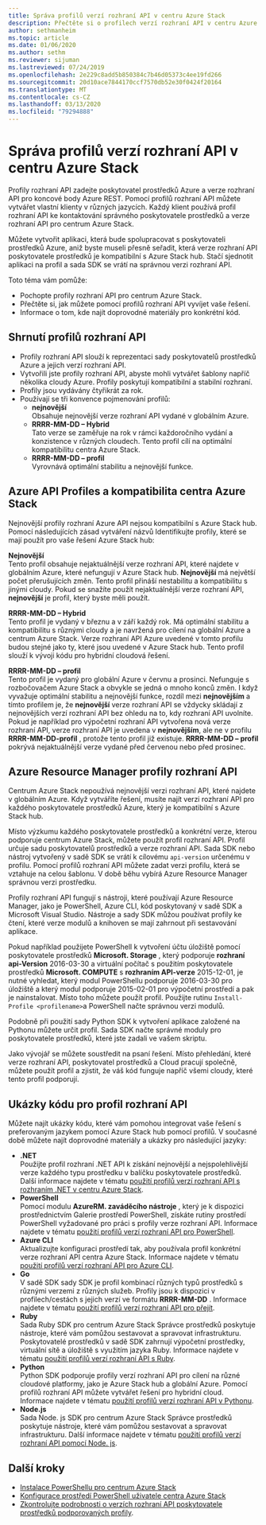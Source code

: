 ```yaml
---
title: Správa profilů verzí rozhraní API v centru Azure Stack
description: Přečtěte si o profilech verzí rozhraní API v centru Azure Stack.
author: sethmanheim
ms.topic: article
ms.date: 01/06/2020
ms.author: sethm
ms.reviewer: sijuman
ms.lastreviewed: 07/24/2019
ms.openlocfilehash: 2e229c8add5b850384c7b46d05373c4ee19fd266
ms.sourcegitcommit: 20d10ace7844170ccf7570db52e30f0424f20164
ms.translationtype: MT
ms.contentlocale: cs-CZ
ms.lasthandoff: 03/13/2020
ms.locfileid: "79294888"
---
```

# <a name="manage-api-version-profiles-in-azure-stack-hub"></a>Správa profilů verzí rozhraní API v centru Azure Stack

Profily rozhraní API zadejte poskytovatel prostředků Azure a verze rozhraní API pro koncové body Azure REST. Pomocí profilů rozhraní API můžete vytvářet vlastní klienty v různých jazycích. Každý klient používá profil rozhraní API ke kontaktování správného poskytovatele prostředků a verze rozhraní API pro centrum Azure Stack.

Můžete vytvořit aplikaci, která bude spolupracovat s poskytovateli prostředků Azure, aniž byste museli přesně seřadit, která verze rozhraní API poskytovatele prostředků je kompatibilní s Azure Stack hub. Stačí sjednotit aplikaci na profil a sada SDK se vrátí na správnou verzi rozhraní API.

Toto téma vám pomůže:

- Pochopte profily rozhraní API pro centrum Azure Stack.
- Přečtěte si, jak můžete pomocí profilů rozhraní API vyvíjet vaše řešení.
- Informace o tom, kde najít doprovodné materiály pro konkrétní kód.

## <a name="summary-of-api-profiles"></a>Shrnutí profilů rozhraní API

- Profily rozhraní API slouží k reprezentaci sady poskytovatelů prostředků Azure a jejich verzí rozhraní API.
- Vytvořili jste profily rozhraní API, abyste mohli vytvářet šablony napříč několika cloudy Azure. Profily poskytují kompatibilní a stabilní rozhraní.
- Profily jsou vydávány čtyřikrát za rok.
- Používají se tři konvence pojmenování profilů:
  - **nejnovější**  
        Obsahuje nejnovější verze rozhraní API vydané v globálním Azure.
  - **RRRR-MM-DD – Hybrid**  
    Tato verze se zaměřuje na rok v rámci každoročního vydání a konzistence v různých cloudech. Tento profil cílí na optimální kompatibilitu centra Azure Stack.
  - **RRRR-MM-DD – profil** <br>
    Vyrovnává optimální stabilitu a nejnovější funkce.

## <a name="azure-api-profiles-and-azure-stack-hub-compatibility"></a>Azure API Profiles a kompatibilita centra Azure Stack

Nejnovější profily rozhraní Azure API nejsou kompatibilní s Azure Stack hub. Pomocí následujících zásad vytváření názvů Identifikujte profily, které se mají použít pro vaše řešení Azure Stack hub:

**Nejnovější**  
Tento profil obsahuje nejaktuálnější verze rozhraní API, které najdete v globálním Azure, které nefungují v Azure Stack hub. **Nejnovější** má největší počet přerušujících změn. Tento profil přináší nestabilitu a kompatibilitu s jinými cloudy. Pokud se snažíte použít nejaktuálnější verze rozhraní API, **nejnovější** je profil, který byste měli použít.

**RRRR-MM-DD – Hybrid**  
Tento profil je vydaný v březnu a v září každý rok. Má optimální stabilitu a kompatibilitu s různými cloudy a je navržená pro cílení na globální Azure a centrum Azure Stack. Verze rozhraní API Azure uvedené v tomto profilu budou stejné jako ty, které jsou uvedené v Azure Stack hub. Tento profil slouží k vývoji kódu pro hybridní cloudová řešení.

**RRRR-MM-DD – profil**  
Tento profil je vydaný pro globální Azure v červnu a prosinci. Nefunguje s rozbočovačem Azure Stack a obvykle se jedná o mnoho konců změn. I když vyvažuje optimální stabilitu a nejnovější funkce, rozdíl mezi **nejnovějším** a tímto profilem je, že **nejnovější** verze rozhraní API se vždycky skládají z nejnovějších verzí rozhraní API bez ohledu na to, kdy rozhraní API uvolníte. Pokud je například pro výpočetní rozhraní API vytvořena nová verze rozhraní API, verze rozhraní API je uvedena v **nejnovějším**, ale ne v profilu **RRRR-MM-DD-profil** , protože tento profil již existuje. **RRRR-MM-DD – profil** pokrývá nejaktuálnější verze vydané před červenou nebo před prosinec.

## <a name="azure-resource-manager-api-profiles"></a>Azure Resource Manager profily rozhraní API

Centrum Azure Stack nepoužívá nejnovější verzi rozhraní API, které najdete v globálním Azure. Když vytváříte řešení, musíte najít verzi rozhraní API pro každého poskytovatele prostředků Azure, který je kompatibilní s Azure Stack hub.

Místo výzkumu každého poskytovatele prostředků a konkrétní verze, kterou podporuje centrum Azure Stack, můžete použít profil rozhraní API. Profil určuje sadu poskytovatelů prostředků a verze rozhraní API. Sada SDK nebo nástroj vytvořený v sadě SDK se vrátí k cílovému `api-version` určenému v profilu. Pomocí profilů rozhraní API můžete zadat verzi profilu, která se vztahuje na celou šablonu. V době běhu vybírá Azure Resource Manager správnou verzi prostředku.

Profily rozhraní API fungují s nástroji, které používají Azure Resource Manager, jako je PowerShell, Azure CLI, kód poskytovaný v sadě SDK a Microsoft Visual Studio. Nástroje a sady SDK můžou používat profily ke čtení, které verze modulů a knihoven se mají zahrnout při sestavování aplikace.

Pokud například použijete PowerShell k vytvoření účtu úložiště pomocí poskytovatele prostředků **Microsoft. Storage** , který podporuje **rozhraní api-Version** 2016-03-30 a virtuální počítač s použitím poskytovatele prostředků **Microsoft. COMPUTE** s **rozhraním API-verze** 2015-12-01, je nutné vyhledat, který modul PowerShellu podporuje 2016-03-30 pro úložiště a který modul podporuje 2015-02-01 pro výpočetní prostředí a pak je nainstalovat. Místo toho můžete použít profil. Použijte rutinu `Install-Profile <profilename>`a PowerShell načte správnou verzi modulů.

Podobně při použití sady Python SDK k vytvoření aplikace založené na Pythonu můžete určit profil. Sada SDK načte správné moduly pro poskytovatele prostředků, které jste zadali ve vašem skriptu.

Jako vývojář se můžete soustředit na psaní řešení. Místo přehledání, které verze rozhraní API, poskytovatel prostředků a Cloud pracují společně, můžete použít profil a zjistit, že váš kód funguje napříč všemi cloudy, které tento profil podporují.

## <a name="api-profile-code-samples"></a>Ukázky kódu pro profil rozhraní API

Můžete najít ukázky kódu, které vám pomohou integrovat vaše řešení s preferovaným jazykem pomocí Azure Stack hub pomocí profilů. V současné době můžete najít doprovodné materiály a ukázky pro následující jazyky:

- **.NET** <br>
Použijte profil rozhraní .NET API k získání nejnovější a nejspolehlivější verze každého typu prostředku v balíčku poskytovatele prostředků. Další informace najdete v tématu [použití profilů verzí rozhraní API s rozhraním .NET v centru Azure Stack](azure-stack-version-profiles-net.md).
- **PowerShell**  
Pomocí modulu **AzureRM. zaváděcího nástroje** , který je k dispozici prostřednictvím Galerie prostředí PowerShell, získáte rutiny prostředí PowerShell vyžadované pro práci s profily verze rozhraní API. Informace najdete v tématu [použití profilů verzí rozhraní API pro PowerShell](azure-stack-version-profiles-powershell.md).
- **Azure CLI**  
Aktualizujte konfiguraci prostředí tak, aby používala profil konkrétní verze rozhraní API centra Azure Stack. Informace najdete v tématu [použití profilů verzí rozhraní API pro Azure CLI](azure-stack-version-profiles-azurecli2.md).
- **Go**  
V sadě SDK sady SDK je profil kombinací různých typů prostředků s různými verzemi z různých služeb. Profily jsou k dispozici v profilech/cestách s jejich verzí ve formátu **RRRR-MM-DD** . Informace najdete v tématu [použití profilů verzí rozhraní API pro přejít](azure-stack-version-profiles-go.md).
- **Ruby**  
Sada Ruby SDK pro centrum Azure Stack Správce prostředků poskytuje nástroje, které vám pomůžou sestavovat a spravovat infrastrukturu. Poskytovatelé prostředků v sadě SDK zahrnují výpočetní prostředky, virtuální sítě a úložiště s využitím jazyka Ruby. Informace najdete v tématu [použití profilů verzí rozhraní API s Ruby](azure-stack-version-profiles-ruby.md).
- **Python**  
Python SDK podporuje profily verzí rozhraní API pro cílení na různé cloudové platformy, jako je Azure Stack hub a globální Azure. Pomocí profilů rozhraní API můžete vytvářet řešení pro hybridní cloud. Informace najdete v tématu [použití profilů verzí rozhraní API v Pythonu](azure-stack-version-profiles-python.md).
- **Node.js**  
Sada Node. js SDK pro centrum Azure Stack Správce prostředků poskytuje nástroje, které vám pomůžou sestavovat a spravovat infrastrukturu. Další informace najdete v tématu [použití profilů verzí rozhraní API pomocí Node. js](azure-stack-version-profile-nodejs.md).

## <a name="next-steps"></a>Další kroky

- [Instalace PowerShellu pro centrum Azure Stack](../operator/azure-stack-powershell-install.md)
- [Konfigurace prostředí PowerShell uživatele centra Azure Stack](azure-stack-powershell-configure-user.md)
- [Zkontrolujte podrobnosti o verzích rozhraní API poskytovatele prostředků podporovaných profily](azure-stack-profiles-azure-resource-manager-versions.md).
